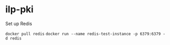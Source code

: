 # ilp-pki

Set up Redis 

`docker pull redis`
`docker run --name redis-test-instance -p 6379:6379 -d redis`

